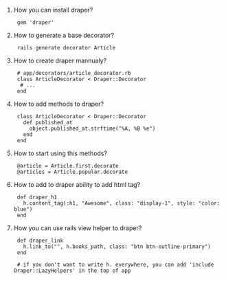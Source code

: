 1. How you can install draper?
      
        gem 'draper'
2. How to generate a base decorator?
        
        rails generate decorator Article
3. How to create draper mannualy?
        
        # app/decorators/article_decorator.rb
        class ArticleDecorator < Draper::Decorator
         # ...
        end
4. How to add methods to draper?
        
        class ArticleDecorator < Draper::Decorator
          def published_at
            object.published_at.strftime("%A, %B %e")
          end
        end
5. How to start using this methods?
        
        @article = Article.first.decorate
        @articles = Article.popular.decorate
6. How to add to draper ability to add html tag?
            
        def draper_h1
          h.content_tag(:h1, "Awesome", class: "display-1", style: "color: blue")
        end
7. How you can use rails view helper to draper?
        
        def draper_link
          h.link_to("", h.books_path, class: "btn btn-outline-primary")
        end
        
        # if you don't want to write h. everywhere, you can add 'include Draper::LazyHelpers' in the top of app
